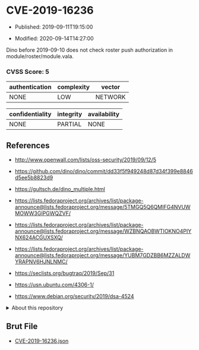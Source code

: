 # CVE-2019-16236

- Published: 2019-09-11T19:15:00

- Modified: 2020-09-14T14:27:00

Dino before 2019-09-10 does not check roster push authorization in module/roster/module.vala.

### CVSS Score: **5**

| authentication | complexity | vector |
| --- | --- | --- |
| NONE | LOW | NETWORK |

| confidentiality | integrity | availability |
| --- | --- | --- |
| NONE | PARTIAL | NONE |

## References

* http://www.openwall.com/lists/oss-security/2019/09/12/5

* https://github.com/dino/dino/commit/dd33f5f949248d87d34f399e8846d5ee5b8823d9

* https://gultsch.de/dino_multiple.html

* https://lists.fedoraproject.org/archives/list/package-announce@lists.fedoraproject.org/message/5TMGQ5Q6QMIFG4NVUWMOWW3GIPGWQZVF/

* https://lists.fedoraproject.org/archives/list/package-announce@lists.fedoraproject.org/message/WZBNQAOBWTIOKNO4PIYNX624ACGUXSXQ/

* https://lists.fedoraproject.org/archives/list/package-announce@lists.fedoraproject.org/message/YUBM7GDZBB6MZZALDWYRAPNV6HJNLNMC/

* https://seclists.org/bugtraq/2019/Sep/31

* https://usn.ubuntu.com/4306-1/

* https://www.debian.org/security/2019/dsa-4524

<details>
<summary>About this repository</summary> 

  This repository is part of the project [Live Hack CVE](https://github.com/Live-Hack-CVE). Main website can be found [www.live-hack.org](https://www.live-hack.org) 
  
  Made by [Sn0wAlice](https://github.com/Sn0wAlice) for the people that care about security and need to have a feed of the latest CVEs. Hope you enjoy it, don't forget to star the repo and follow me on [Twitter](https://twitter.com/Sn0wAlice) and [Github](https://github.com/Sn0wAlice). And that is my [personnal website](https://www.alice-snow.me/)

  - [Home Page](https://github.com/Live-Hack-CVE)
  - [Framework](https://github.com/Live-Hack-CVE/cve-framework)
  - [CVE database](https://github.com/Live-Hack-CVE/full_database)
  - [Changelog](https://github.com/Live-Hack-CVE/Changelog)
</details>

## Brut File

* [CVE-2019-16236.json](https://raw.githubusercontent.com/Live-Hack-CVE/full_database/main/cves/2019/CVE-2019-16236.json)

